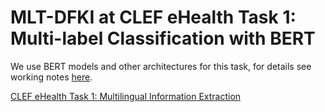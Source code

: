 # MLT-DFKI at CLEF eHealth Task 1: Multi-label Classification with BERT #

We use BERT models and other architectures for this task, for details see working notes [here](http://ceur-ws.org/Vol-2380/paper_67.pdf). 

[CLEF eHealth Task 1: Multilingual Information Extraction](https://clefehealth.imag.fr/?page_id=26)
